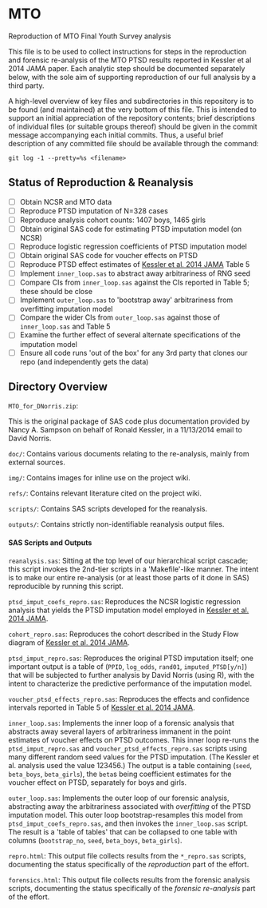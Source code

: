 MTO
===
Reproduction of MTO Final Youth Survey analysis

This file is to be used to collect instructions for steps in the reproduction
and forensic re-analysis of the MTO PTSD results reported in Kessler et al 2014
JAMA paper.  Each analytic step should be documented separately below, with the
sole aim of supporting reproduction of our full analysis by a third party.

A high-level overview of key files and subdirectories in this repository is to
be found (and maintained) at the very bottom of this file.  This is intended to
support an initial appreciation of the repository contents; brief descriptions
of individual files (or suitable groups thereof) should be given in the commit
message accompanying each initial commits.  Thus, a useful brief description of
any committed file should be available through the command:

 `git log -1 --pretty=%s <filename>`

## Status of Reproduction &amp; Reanalysis

- [ ] Obtain NCSR and MTO data
- [ ] Reproduce PTSD imputation of N=328 cases
- [ ] Reproduce analysis cohort counts: 1407 boys, 1465 girls
- [ ] Obtain original SAS code for estimating PTSD imputation model (on NCSR)
- [ ] Reproduce logistic regression coefficients of PTSD imputation model
- [ ] Obtain original SAS code for voucher effects on PTSD
- [ ] Reproduce PTSD effect estimates of [Kessler et al. 2014 JAMA](#Kessler-2014-JAMA) Table 5
- [ ] Implement `inner_loop.sas` to abstract away arbitrariness of RNG seed
- [ ] Compare CIs from `inner_loop.sas` against the CIs reported in Table 5; these should be close
- [ ] Implement `outer_loop.sas` to 'bootstrap away' arbitrariness from overfitting imputation model
- [ ] Compare the wider CIs from `outer_loop.sas` against those of `inner_loop.sas` and Table 5
- [ ] Examine the further effect of several alternate specifications of the imputation model
- [ ] Ensure all code runs 'out of the box' for any 3rd party that clones our repo (and
  independently gets the data)

## Directory Overview

`MTO_for_DNorris.zip`:

This is the original package of SAS code plus documentation provided by Nancy
A. Sampson on behalf of Ronald Kessler, in a 11/13/2014 email to David Norris.

`doc/`: Contains various documents relating to the re-analysis, mainly from external
sources.

`img/`: Contains images for inline use on the project wiki.

`refs/`: Contains relevant literature cited on the project wiki.

`scripts/`: Contains SAS scripts developed for the reanalysis.

`outputs/`: Contains strictly non-identifiable reanalysis output files.

#### SAS Scripts and Outputs

`reanalysis.sas`: Sitting at the top level of our hierarchical script cascade; this script
invokes the 2nd-tier scripts in a 'Makefile'-like manner. The intent is to make our entire
re-analysis (or at least those parts of it done in SAS) reproducible by running this script.

`ptsd_imput_coefs_repro.sas`: Reproduces the NCSR logistic regression analysis that yields the
PTSD imputation model employed in [Kessler et al. 2014 JAMA](#Kessler-2014-JAMA).

`cohort_repro.sas`: Reproduces the cohort described in the Study Flow diagram of
[Kessler et al. 2014 JAMA](#Kessler-2014-JAMA).

`ptsd_imput_repro.sas`: Reproduces the original PTSD imputation itself; one important
output is a table of (`PPID`, `log_odds`, `rand01`, `imputed_PTSD[y/n]`) that will be
subjected to further analysis by David Norris (using R), with the intent to characterize
the predictive performance of the imputation model.

`voucher_ptsd_effects_repro.sas`: Reproduces the effects and confidence intervals reported
in Table 5 of [Kessler et al. 2014 JAMA](#Kessler-2014-JAMA).

`inner_loop.sas`: Implements the inner loop of a forensic analysis that abstracts away
several layers of arbitrariness immanent in the point estimates of voucher effects on PTSD
outcomes. This inner loop re-runs the `ptsd_imput_repro.sas` and
`voucher_ptsd_effects_repro.sas` scripts using many different random seed values for the
PTSD imputation. (The Kessler et al. analysis used the value 123456.) The output is a
table containing (`seed`, `beta_boys`, `beta_girls`), the `beta`s being coefficient
estimates for the voucher effect on PTSD, separately for boys and girls.

`outer_loop.sas`: Implements the outer loop of our forensic analysis, abstracting away the
arbitrariness associated with _overfitting_ of the PTSD imputation model. This outer loop
bootstrap-resamples this model from `ptsd_imput_coefs_repro.sas`, and then invokes the
`inner_loop.sas` script. The result is a 'table of tables' that can be collapsed to one
table with columns (`bootstrap_no`, `seed`, `beta_boys`, `beta_girls`).

`repro.html`: This output file collects results from the `*_repro.sas` scripts,
documenting the status specifically of the _reproduction_ part of the effort.

`forensics.html`: This output file collects results from the forensic analysis scripts,
documenting the status specifically of the _forensic re-analysis_ part of the effort.


